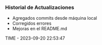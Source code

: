 ### Historial de Actualizaciones

- Agregados commits desde máquina local
- Corregidos errores
- Mejoras en el README.md

TIME - 2023-09-20 22:53:47